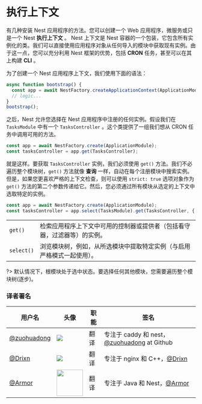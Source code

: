 # 执行上下文

有几种安装 Nest 应用程序的方法。您可以创建一个 Web 应用程序，微服务或只是一个 Nest **执行上下文** 。 Nest 上下文是 Nest 容器的一个包装，它包含所有实例化的类。我们可以直接使用应用程序对象从任何导入的模块中获取现有实例。由于这一点，您可以充分利用 Nest 框架的优势，包括 **CRON** 任务，甚至可以在其上构建 **CLI** 。

为了创建一个 Nest 应用程序上下文，我们使用下面的语法：

```typescript
async function bootstrap() {
  const app = await NestFactory.createApplicationContext(ApplicationModule);
  // logic...
}
bootstrap();
```

之后，Nest 允许您选择在 Nest 应用程序中注册的任何实例。假设我们在 `TasksModule` 中有一个 `TasksController` 。这个类提供了一组我们想从 CRON 任务中调用可用的方法。

```typescript
const app = await NestFactory.create(ApplicationModule);
const tasksController = app.get(TasksController);
```

就是这样。要获取 `TasksController` 实例，我们必须使用 `get()` 方法。我们不必遍历整个模块树，`get()` 方法就像 **查询** 一样，自动在每个注册模块中搜索实例。但是，如果您更喜欢严格的上下文检查，则可以使用 `strict: true` 选项对象作为 `get()` 方法的第二个参数传递给它。然后，您必须通过所有模块从选定的上下文中选取特定的实例。

```typescript
const app = await NestFactory.create(ApplicationModule);
const tasksController = app.select(TasksModule).get(TasksController, { strict: true });
```

|               |                                                              |
| :------------ | :----------------------------------------------------------- |
| `get()`       | 检索应用程序上下文中可用的控制器或提供者（包括看守器，过滤器等）的实例。 |
| `select()`    | 浏览模块树，例如，从所选模块中提取特定实例（与启用严格模式一起使用）。   |

?> 默认情况下，根模块处于选中状态。要选择任何其他模块，您需要遍历整个模块树(逐步)。

 ### 译者署名

| 用户名 | 头像 | 职能 | 签名 |
|---|---|---|---|
| [@zuohuadong](https://github.com/zuohuadong)  | <img class="avatar-66 rm-style" src="https://sm.ms/delete/r7wFUECO8VSI3pcX1ueJ4MPndb">  |  翻译  | 专注于 caddy 和 nest，[@zuohuadong](https://github.com/zuohuadong/) at Github  |
| [@Drixn](https://drixn.com/)  | <img class="avatar-66 rm-style" src="https://cdn.drixn.com/img/src/avatar1.png">  |  翻译  | 专注于 nginx 和 C++，[@Drixn](https://drixn.com/) |
[@Armor](https://github.com/Armor-cn)  | <img class="avatar-66 rm-style" height="70" src="https://avatars3.githubusercontent.com/u/31821714?s=460&v=4">  |  翻译  | 专注于 Java 和 Nest，[@Armor](https://armor.ac.cn/)  |